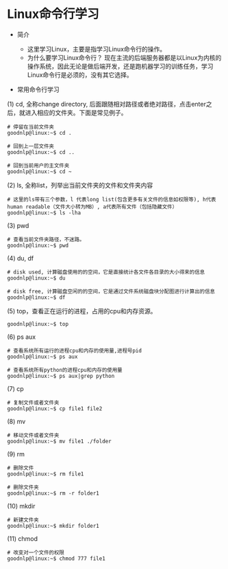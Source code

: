# Linux命令行学习

* 简介
    * 这里学习Linux，主要是指学习Linux命令行的操作。
    * 为什么要学习Linux命令行？ 现在主流的后端服务器都是以Linux为内核的操作系统，因此无论是做后端开发，还是跑机器学习的训练任务，学习Linux命令行是必须的，没有其它选择。

* 常用命令行学习

(1) cd, 全称change directory, 后面跟随相对路径或者绝对路径，点击enter之后，就进入相应的文件夹。下面是常见例子。<br />

```console
# 停留在当前文件夹
goodnlp@linux:~$ cd .
```

```console
# 回到上一层文件夹
goodnlp@linux:~$ cd ..
```


```console
# 回到当前用户的主文件夹
goodnlp@linux:~$ cd ~
```

(2) ls, 全称list，列举出当前文件夹的文件和文件夹内容

```console
# 这里的ls带有三个参数，l 代表long list(包含更多有关文件的信息如权限等), h代表human readable（文件大小转为MB）, a代表所有文件（包括隐藏文件）
goodnlp@linux:~$ ls -lha
```

(3) pwd

```console
# 查看当前文件夹路径，不迷路。
goodnlp@linux:~$ pwd
```

(4) du, df


```console
# disk used, 计算磁盘使用的的空间，它是直接统计各文件各目录的大小得来的信息
goodnlp@linux:~$ du
```

```console
# disk free, 计算磁盘空闲的的空间，它是通过文件系统磁盘块分配图进行计算出的信息
goodnlp@linux:~$ df
```


(5) top，查看正在运行的进程，占用的cpu和内存资源。

```console
goodnlp@linux:~$ top
```

(6) ps aux

```console
# 查看系统所有运行的进程cpu和内存的使用量,进程号pid
goodnlp@linux:~$ ps aux
```

```console
# 查看系统所有python的进程cpu和内存的使用量
goodnlp@linux:~$ ps aux|grep python
```


(7) cp

```console
# 复制文件或者文件夹
goodnlp@linux:~$ cp file1 file2
```

(8) mv

```console
# 移动文件或者文件夹
goodnlp@linux:~$ mv file1 ./folder
```

(9) rm


```console
# 删除文件
goodnlp@linux:~$ rm file1
```

```console
# 删除文件夹
goodnlp@linux:~$ rm -r folder1
```

(10) mkdir

```console
# 新建文件夹
goodnlp@linux:~$ mkdir folder1
```

(11) chmod

```console
# 改变对一个文件的权限
goodnlp@linux:~$ chmod 777 file1
```

